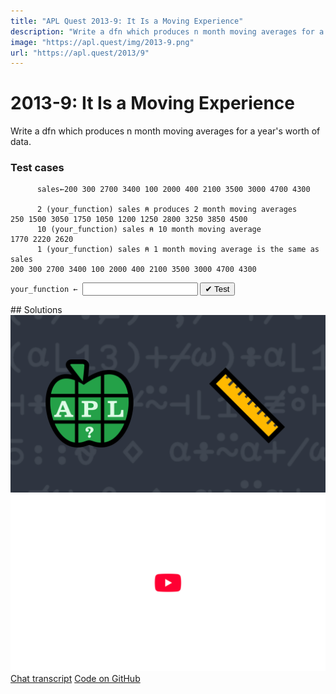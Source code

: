 ```yaml
---
title: "APL Quest 2013-9: It Is a Moving Experience"
description: "Write a dfn which produces n month moving averages for a year's worth of data."
image: "https://apl.quest/img/2013-9.png"
url: "https://apl.quest/2013/9"
---
```


# <span class=s>2013-</span>9: It Is a Moving Experience

Write a dfn which produces n month moving averages for a year's worth of data.

### Test cases

```APL
      sales←200 300 2700 3400 100 2000 400 2100 3500 3000 4700 4300
	  
      2 (your_function) sales ⍝ produces 2 month moving averages
250 1500 3050 1750 1050 1200 1250 2800 3250 3850 4500
      10 (your_function) sales ⍝ 10 month moving average
1770 2220 2620
      1 (your_function) sales ⍝ 1 month moving average is the same as sales
200 300 2700 3400 100 2000 400 2100 3500 3000 4700 4300
```
<div class="pdiv">
  <code onclick="p_Input.focus()">your_function ← </code><input id="p_Input" autocomplete="off" spellcheck="false" oninput="this.parentElement.querySelector`button`.disabled=false;localStorage.setItem(window.location.pathname,this.value)" onkeypress="subm(event)">
  <button onclick="alert$.next`Testing…`;submitSolution`p`" class="md-button md-button--primary">&#x2714; Test</button>
</div>
<blockquote id="p_Output"></blockquote>
## Solutions
<div onclick="play(this)" title="Video on YouTube" class="yt">
<img alt="Video Thumbnail" src="../../img/2013-9.png">
<img alt="YouTube" src="../../img/yt-big.png">
</div>
<a href="https://chat.stackexchange.com/transcript/52405?m=60790499#60790499" target="_blank" class="md-button md-button--primary">Chat transcript</a>
<a href="https://github.com/dyalog/apl.quest/blob/main/2013/9.apl" target="_blank" class="md-button md-button--primary right">Code on GitHub</a>

<script>
    testCases={"a":[["2","200 300 2700 3400 100 2000 400 2100 3500 3000 4700 4300"],["10","200 300 2700 3400 100 2000 400 2100 3500 3000 4700 4300"],["?12","200 300 2700 3400 100 2000 400 2100 3500 3000 4700 4300"],["?10","?12⍴10000"],["5","?12⍴10000"]],"b":[["1","200 300 2700 3400 100 2000 400 2100 3500 3000 4700 4300"],["12","200 300 2700 3400 100 2000 400 2100 3500 3000 4700 4300"],["1","?12⍴10000"],["12","?12⍴10000"],["1","10⍴0"],["12","¯500+?12⍴1000"],["1","¯500+?12⍴1000"]],"f":"{(⍺+/⍵)÷⍺}"}
    p_Input.value=localStorage.getItem(window.location.pathname)
    play=e=>e.outerHTML=`<iframe src="https://www.youtube.com/embed/txZiCW12lTE?list=PLYKQVqyrAEj9wDIUyLDGtDAFTKY38BUMN&autoplay=1" title="<span class=s>2013-</span>9: It Is a Moving Experience (APL Quest 2013-9)" frameborder="0" allow="accelerometer; autoplay; clipboard-write; encrypted-media; gyroscope; picture-in-picture; web-share" referrerpolicy="strict-origin-when-cross-origin" allowfullscreen></iframe>`
</script>

